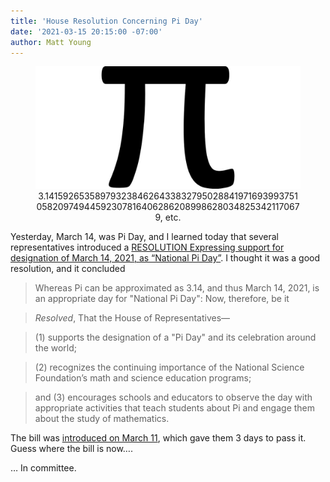 ```yaml
---
title: 'House Resolution Concerning Pi Day'
date: '2021-03-15 20:15:00 -07:00'
author: Matt Young
---
```


<figure>
<img src="/uploads/2021/Pi.jpg" alt="100 digits of pi"/>
<figcaption><center>3.1415926535897932384626433832795028841971693993751058209749445923078164062862089986280348253421170679, etc.</center>
</figcaption>
</figure>

Yesterday, March 14, was Pi Day, and I learned today that several representatives introduced a <a href="https://www.congress.gov/117/bills/hres221/BILLS-117hres221ih.pdf">RESOLUTION Expressing support for designation of March 14, 2021, as &ldquo;National Pi Day&rdquo;</a>. I thought it was a good resolution, and it concluded

>Whereas Pi can be approximated as 3.14, and thus March 14, 2021, is an appropriate day for "National Pi Day": Now, therefore, be it 

><i>Resolved</i>, That the House of Representatives— 

>(1) supports the designation of a "Pi Day" and its celebration around the world; 

>(2) recognizes the continuing importance of the National Science Foundation’s math and science education programs; 

>and (3) encourages schools and educators to observe the day with appropriate activities that teach students about Pi and engage them about the study of mathematics.

The bill was <a href="https://www.congress.gov/bill/117th-congress/house-resolution/221/all-info">introduced on March 11</a>, which gave them 3 days to pass it. Guess where the bill is now….

<!--more-->

… In committee.

